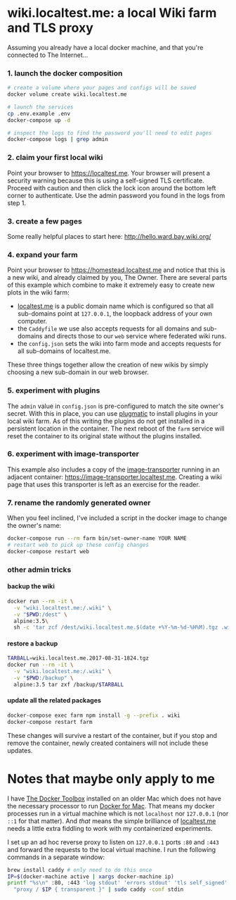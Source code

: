 # wiki.localtest.me: a local Wiki farm and TLS proxy

Assuming you already have a local docker machine, and that you're
connected to The Internet...

### 1. launch the docker composition

``` bash
# create a volume where your pages and configs will be saved
docker volume create wiki.localtest.me

# launch the services
cp .env.example .env
docker-compose up -d

# inspect the logs to find the password you'll need to edit pages
docker-compose logs | grep admin
```

### 2. claim your first local wiki

Point your browser to https://localtest.me.  Your browser will present
a security warning because this is using a self-signed TLS
certificate.  Proceed with caution and then click the lock icon around
the bottom left corner to authenticate.  Use the admin password you
found in the logs from step 1.

### 3. create a few pages

Some really helpful places to start here: http://hello.ward.bay.wiki.org/

### 4. expand your farm

Point your browser to https://homestead.localtest.me and notice that
this is a new wiki, and already claimed by you, The Owner.  There are
several parts of this example which combine to make it extremely easy
to create new plots in the wiki farm:

* [localtest.me](http://readme.localtest.me) is a public domain name
  which is configured so that all sub-domains point at `127.0.0.1`,
  the loopback address of your own computer.
* the `Caddyfile` we use also accepts requests for all domains and
  sub-domains and directs those to our `web` service where federated
  wiki runs.
* the `config.json` sets the wiki into farm mode and accepts requests
  for all sub-domains of localtest.me.

These three things together allow the creation of new wikis by simply
choosing a new sub-domain in our web browser.

### 5. experiment with plugins

The `admin` value in `config.json` is pre-configured to match the site
owner's secret.  With this in place, you can use [plugmatic] to
install plugins in your local wiki farm.  As of this writing the
plugins do not get installed in a persistent location in the
container.  The next reboot of the `farm` service will reset the
container to its original state without the plugins installed.

[plugmatic]: http://plugins.fed.wiki.org/about-plugmatic-plugin.html

### 6. experiment with image-transporter

This example also includes a copy of the [image-transporter] running
in an adjacent container: https://image-transporter.localtest.me.
Creating a wiki page that uses this transporter is left as an exercise
for the reader.

[image-transporter]: http://ward.asia.wiki.org/home.c2.com:4010/welcome-visitors

### 7. rename the randomly generated owner

When you feel inclined, I've included a script in the docker image to
change the owner's name:

``` bash
docker-compose run --rm farm bin/set-owner-name YOUR NAME
# restart web to pick up these config changes
docker-compose restart web
```

### other admin tricks

#### backup the wiki

``` bash
docker run --rm -it \
  -v "wiki.localtest.me:/.wiki" \
  -v "$PWD:/dest" \
  alpine:3.5\
  sh -c 'tar zcf /dest/wiki.localtest.me.$(date +%Y-%m-%d-%H%M).tgz .wiki'
```

#### restore a backup

``` bash
TARBALL=wiki.localtest.me.2017-08-31-1824.tgz
docker run --rm -it \
  -v "wiki.localtest.me:/.wiki" \
  -v "$PWD:/backup" \
  alpine:3.5 tar zxf /backup/$TARBALL
```

#### update all the related packages

``` bash
docker-compose exec farm npm install -g --prefix . wiki
docker-compose restart farm
```

These changes will survive a restart of the container, but if you stop
and remove the container, newly created containers will not include
these updates.

# Notes that maybe only apply to me

I have [The Docker Toolbox] installed on an older Mac which does not
have the necessary processor to run [Docker for Mac].  That means my
docker processes run in a virtual machine which is not `localhost` nor
`127.0.0.1` (nor `::1` for that matter).  And _that_ means the simple
brilliance of [localtest.me] needs a little extra fiddling to work
with my containerized experiments.

I set up an ad hoc reverse proxy to listen on `127.0.0.1` ports `:80`
and `:443` and forward the requests to the local virtual machine.  I
run the following commands in a separate window:

``` bash
brew install caddy # only need to do this once
IP=$(docker-machine active | xargs docker-machine ip)
printf "%s\n" :80, :443 'log stdout' 'errors stdout' 'tls self_signed' \
  "proxy / $IP { transparent }" | sudo caddy -conf stdin
```

[The Docker Toolbox]: https://www.docker.com/products/docker-toolbox
[Docker for Mac]: https://docs.docker.com/docker-for-mac/
[localtest.me]: https://http://readme.localtest.me/
